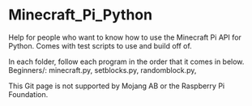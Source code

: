 # Minecraft_Pi_Python
Help for people who want to know how to use the Minecraft Pi API for Python. Comes with test scripts to use and build off of.

In each folder, follow each program in the order that it comes in below.
Beginners/:
    minecraft.py,
    setblocks.py,
    randomblock.py,

This Git page is not supported by Mojang AB or the Raspberry Pi Foundation.
